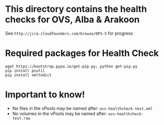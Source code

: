 # This directory contains the health checks for OVS, Alba & Arakoon

See `http://jira.cloudfounders.com/browse/OPS-5` for progress

# Required packages for Health Check
```
wget https://bootstrap.pypa.io/get-pip.py; python get-pip.py
pip install psutil
pip install xmltodict
```

# Important to know!
* No files in the vPools may be named after: `ovs-healthcheck-test.xml`
* No volumes in the vPools may be named after: `ovs-healthcheck-test.raw`


